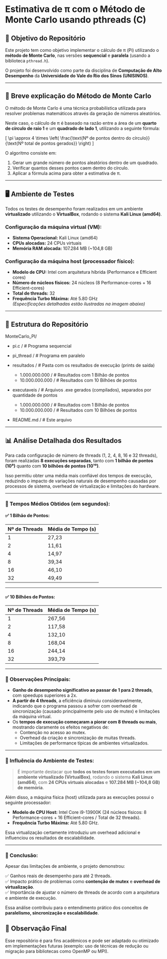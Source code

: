 # Estimativa de π com o Método de Monte Carlo usando pthreads (C)

## 🎯 Objetivo do Repositório

Este projeto tem como objetivo implementar o cálculo de π (Pi) utilizando o **método de Monte Carlo**, nas versões **sequencial** e **paralela** (usando a biblioteca `pthread.h`).

O projeto foi desenvolvido como parte da disciplina de **Computação de Alto Desempenho** da **Universidade do Vale do Rio dos Sinos (UNISINOS)**.

---

## 📌 Breve explicação do Método de Monte Carlo

O método de Monte Carlo é uma técnica probabilística utilizada para resolver problemas matemáticos através da geração de números aleatórios.

Neste caso, o cálculo de π é baseado na razão entre a área de um **quarto de círculo de raio 1** e um **quadrado de lado 1**, utilizando a seguinte fórmula:

\[
\pi \approx 4 \times \left( \frac{\text{Nº de pontos dentro do círculo}}{\text{Nº total de pontos gerados}} \right)
\]

O algoritmo consiste em:

1. Gerar um grande número de pontos aleatórios dentro de um quadrado.
2. Verificar quantos desses pontos caem dentro do círculo.
3. Aplicar a fórmula acima para obter a estimativa de π.

---

## 🖥️ Ambiente de Testes

Todos os testes de desempenho foram realizados em um ambiente **virtualizado** utilizando o **VirtualBox**, rodando o sistema **Kali Linux (amd64)**.

### Configuração da máquina virtual (VM):

- **Sistema Operacional:** Kali Linux (amd64)
- **CPUs alocadas:** 24 CPUs virtuais
- **Memória RAM alocada:** 107.284 MB (~104,8 GB)

### Configuração da máquina host (processador físico):

- **Modelo de CPU:** Intel com arquitetura híbrida (Performance e Efficient cores)
- **Número de núcleos físicos:** 24 núcleos (8 Performance-cores + 16 Efficient-cores)
- **Total de threads:** 32
- **Frequência Turbo Máxima:** Até 5.80 GHz  
*(Especificações detalhadas estão ilustradas na imagem abaixo)*

---

## 📂 Estrutura do Repositório

MonteCarlo_PI/

- pi.c / # Programa sequencial
- pi_thread / # Programa em paralelo

- resultados / # Pasta com os resultados de execução (prints de saída)

    - 1.000.000.000 / # Resultados com 1 Bilhão de pontos
    - 10.000.000.000 / # Resultados com 10 Bilhões de pontos
- executaveis / # Arquivos .exe gerados (compilados), separados por quantidade de pontos
    - 1.000.000.000 / # Resultados com 1 Bilhão de pontos
    - 10.000.000.000 / # Resultados com 10 Bilhões de pontos
- README.md / # Este arquivo

---

## 📊 Análise Detalhada dos Resultados

Para cada configuração de número de threads (1, 2, 4, 8, 16 e 32 threads), foram realizadas **8 execuções separadas**, tanto com **1 bilhão de pontos (10⁹)** quanto com **10 bilhões de pontos (10¹⁰)**.

Isso permitiu obter uma média mais confiável dos tempos de execução, reduzindo o impacto de variações naturais de desempenho causadas por processos de sistema, overhead de virtualização e limitações do hardware.

---

### 📌 Tempos Médios Obtidos (em segundos):

#### ✅ 1 Bilhão de Pontos:

| Nº de Threads | Média de Tempo (s) |
|---|---|
| 1 | 27,23 |
| 2 | 11,61 |
| 4 | 14,97 |
| 8 | 39,34 |
| 16 | 46,10 |
| 32 | 49,49 |

---

#### ✅ 10 Bilhões de Pontos:

| Nº de Threads | Média de Tempo (s) |
|---|---|
| 1 | 267,56 |
| 2 | 117,58 |
| 4 | 132,10 |
| 8 | 168,04 |
| 16 | 244,14 |
| 32 | 393,79 |

---

### 📌 Observações Principais:

- **Ganho de desempenho significativo ao passar de 1 para 2 threads**, com speedups superiores a 2x.
- **A partir de 4 threads**, a eficiência diminuiu consideravelmente, indicando que o programa passou a sofrer com overhead de sincronização (causado principalmente pelo uso de mutex) e limitações da máquina virtual.
- Os **tempos de execução começaram a piorar com 8 threads ou mais**, mostrando claramente os efeitos negativos de:
  - Contenção no acesso ao mutex.
  - Overhead da criação e sincronização de muitas threads.
  - Limitações de performance típicas de ambientes virtualizados.

---

### 📌 Influência do Ambiente de Testes:

> É importante destacar que **todos os testes foram executados em um ambiente virtualizado (VirtualBox)**, rodando o sistema **Kali Linux (amd64)**, com **24 CPUs virtuais alocadas** e **107.284 MB (~104,8 GB) de memória**.

Além disso, a máquina física (host) utilizada para as execuções possui o seguinte processador:

- **Modelo de CPU Host:** Intel Core i9-13900K (24 núcleos físicos: 8 Performance-cores + 16 Efficient-cores / Total de 32 threads).
- **Frequência Turbo Máxima:** Até 5.80 GHz.

Essa virtualização certamente introduziu um overhead adicional e influenciou os resultados de escalabilidade.

---

### 📌 Conclusão:

Apesar das limitações de ambiente, o projeto demonstrou:

✅ Ganhos reais de desempenho para até 2 threads.  
✅ Impacto prático de problemas como **contenção de mutex** e **overhead de virtualização**.  
✅ Importância de ajustar o número de threads de acordo com a arquitetura e ambiente de execução.

Essa análise contribuiu para o entendimento prático dos conceitos de **paralelismo, sincronização e escalabilidade**.



## 📌 Observação Final

Esse repositório é para fins acadêmicos e pode ser adaptado ou otimizado em implementações futuras (exemplo: uso de técnicas de redução ou migração para bibliotecas como OpenMP ou MPI).
